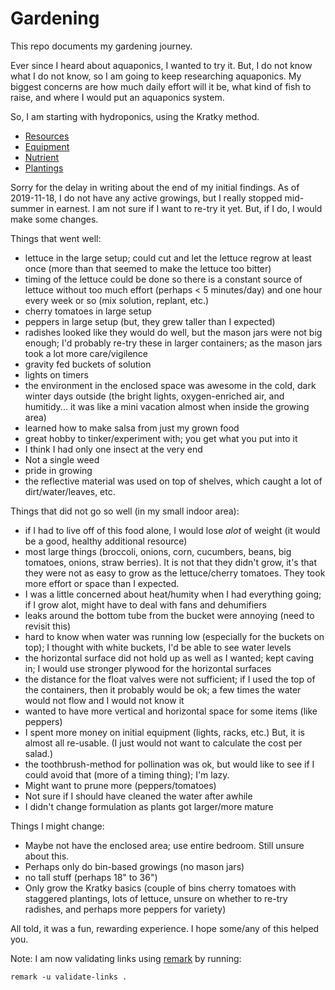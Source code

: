 # Gardening

This repo documents my gardening journey.

Ever since I heard about aquaponics, I wanted to try it. But, I do not know what I do not know, so I am going to keep researching aquaponics. My biggest concerns are how much daily effort will it be, what kind of fish to raise, and where I would put an aquaponics system.

So, I am starting with hydroponics, using the Kratky method.

* [Resources](resources/README.md)
* [Equipment](equipment/README.md)
* [Nutrient](nutrients/README.md)
* [Plantings](plantings/README.md)


Sorry for the delay in writing about the end of my initial findings. As of 2019-11-18, I do not have any active growings, but I really stopped mid-summer in earnest. I am not sure if I want to re-try it yet. But, if I do, I would make some changes.

Things that went well:
* lettuce in the large setup; could cut and let the lettuce regrow at least once (more than that seemed to make the lettuce too bitter)
* timing of the lettuce could be done so there is a constant source of lettuce without too much effort (perhaps < 5 minutes/day) and one hour every week or so (mix solution, replant, etc.)
* cherry tomatoes in large setup
* peppers in large setup (but, they grew taller than I expected)
* radishes looked like they would do well, but the mason jars were not big enough; I'd probably re-try these in larger containers; as the mason jars took a lot more care/vigilence
* gravity fed buckets of solution
* lights on timers
* the environment in the enclosed space was awesome in the cold, dark winter days outside (the bright lights, oxygen-enriched air, and humitidy... it was like a mini vacation almost when inside the growing area)
* learned how to make salsa from just my grown food
* great hobby to tinker/experiment with; you get what you put into it
* I think I had only one insect at the very end
* Not a single weed
* pride in growing
* the reflective material was used on top of shelves, which caught a lot of dirt/water/leaves, etc.

Things that did not go so well (in my small indoor area):
* if I had to live off of this food alone, I would lose *alot* of weight (it would be a good, healthy additional resource)
* most large things (broccoli, onions, corn, cucumbers, beans, big tomatoes, onions, straw berries). It is not that they didn't grow, it's that they were not as easy to grow as the lettuce/cherry tomatoes. They took more effort or space than I expected.
* I was a little concerned about heat/humity when I had everything going; if I grow alot, might have to deal with fans and dehumifiers
* leaks around the bottom tube from the bucket were annoying (need to revisit this)
* hard to know when water was running low (especially for the buckets on top); I thought with white buckets, I'd be able to see water levels
* the horizontal surface did not hold up as well as I wanted; kept caving in; I would use stronger plywood for the horizontal surfaces
* the distance for the float valves were not sufficient; if I used the top of the containers, then it probably would be ok; a few times the water would not flow and I would not know it
* wanted to have more vertical and horizontal space for some items (like peppers)
* I spent more money on initial equipment (lights, racks, etc.) But, it is almost all re-usable. (I just would not want to calculate the cost per salad.)
* the toothbrush-method for pollination was ok, but would like to see if I could avoid that (more of a timing thing); I'm lazy.
* Might want to prune more (peppers/tomatoes)
* Not sure if I should have cleaned the water after awhile
* I didn't change formulation as plants got larger/more mature

Things I might change:
* Maybe not have the enclosed area; use entire bedroom. Still unsure about this.
* Perhaps only do bin-based growings (no mason jars)
* no tall stuff (perhaps 18" to 36")
* Only grow the Kratky basics (couple of bins cherry tomatoes with staggered plantings, lots of lettuce, unsure on whether to re-try radishes, and perhaps more peppers for variety)

All told, it was a fun, rewarding experience. I hope some/any of this helped you.

Note: I am now validating links using [remark](https://github.com/remarkjs/remark-validate-links) by running:

    remark -u validate-links .
